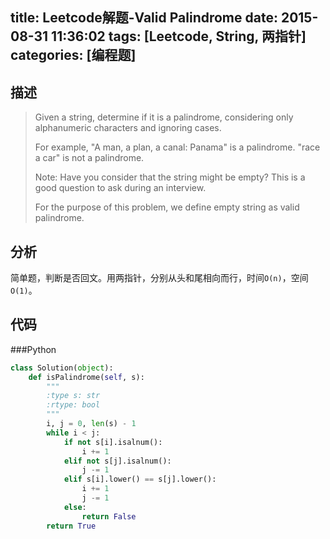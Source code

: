 title: Leetcode解题-Valid Palindrome
date: 2015-08-31 11:36:02
tags: [Leetcode, String, 两指针]
categories: [编程题]
---

## 描述
> Given a string, determine if it is a palindrome, considering only alphanumeric characters and ignoring cases.
>
> For example,
> "A man, a plan, a canal: Panama" is a palindrome.
> "race a car" is not a palindrome.
>
> Note:
> Have you consider that the string might be empty? This is a good question to ask during an interview.
>
> For the purpose of this problem, we define empty string as valid palindrome.

## 分析
简单题，判断是否回文。用两指针，分别从头和尾相向而行，时间`O(n)`，空间`O(1)`。

## 代码

###Python
```python
class Solution(object):
    def isPalindrome(self, s):
        """
        :type s: str
        :rtype: bool
        """
        i, j = 0, len(s) - 1
        while i < j:
            if not s[i].isalnum():
                i += 1
            elif not s[j].isalnum():
                j -= 1
            elif s[i].lower() == s[j].lower():
                i += 1
                j -= 1
            else:
                return False
        return True
```
